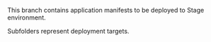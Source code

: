 This branch contains application manifests to be deployed to Stage environment.

Subfolders represent deployment targets.
